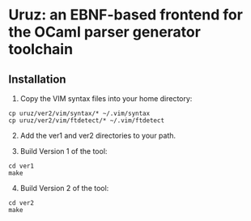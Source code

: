 Uruz: an EBNF-based frontend for the OCaml parser generator toolchain
=====================================================================

Installation
------------

1. Copy the VIM syntax files into your home directory:
````
cp uruz/ver2/vim/syntax/* ~/.vim/syntax
cp uruz/ver2/vim/ftdetect/* ~/.vim/ftdetect
````

2. Add the ver1 and ver2 directories to your path.

3. Build Version 1 of the tool:
````
cd ver1
make
````

4. Build Version 2 of the tool:
````
cd ver2
make
````
